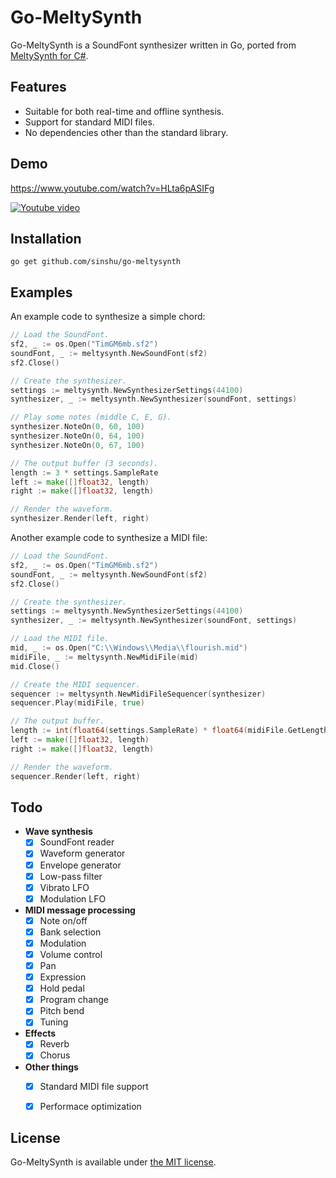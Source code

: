 # Go-MeltySynth

Go-MeltySynth is a SoundFont synthesizer written in Go, ported from [MeltySynth for C#](https://github.com/sinshu/meltysynth).



## Features

* Suitable for both real-time and offline synthesis.
* Support for standard MIDI files.
* No dependencies other than the standard library.



## Demo

https://www.youtube.com/watch?v=HLta6pASIFg

[![Youtube video](https://img.youtube.com/vi/HLta6pASIFg/0.jpg)](https://www.youtube.com/watch?v=HLta6pASIFg)



## Installation

```
go get github.com/sinshu/go-meltysynth
```



## Examples

An example code to synthesize a simple chord:

```go
// Load the SoundFont.
sf2, _ := os.Open("TimGM6mb.sf2")
soundFont, _ := meltysynth.NewSoundFont(sf2)
sf2.Close()

// Create the synthesizer.
settings := meltysynth.NewSynthesizerSettings(44100)
synthesizer, _ := meltysynth.NewSynthesizer(soundFont, settings)

// Play some notes (middle C, E, G).
synthesizer.NoteOn(0, 60, 100)
synthesizer.NoteOn(0, 64, 100)
synthesizer.NoteOn(0, 67, 100)

// The output buffer (3 seconds).
length := 3 * settings.SampleRate
left := make([]float32, length)
right := make([]float32, length)

// Render the waveform.
synthesizer.Render(left, right)
```

Another example code to synthesize a MIDI file:

```go
// Load the SoundFont.
sf2, _ := os.Open("TimGM6mb.sf2")
soundFont, _ := meltysynth.NewSoundFont(sf2)
sf2.Close()

// Create the synthesizer.
settings := meltysynth.NewSynthesizerSettings(44100)
synthesizer, _ := meltysynth.NewSynthesizer(soundFont, settings)

// Load the MIDI file.
mid, _ := os.Open("C:\\Windows\\Media\\flourish.mid")
midiFile, _ := meltysynth.NewMidiFile(mid)
mid.Close()

// Create the MIDI sequencer.
sequencer := meltysynth.NewMidiFileSequencer(synthesizer)
sequencer.Play(midiFile, true)

// The output buffer.
length := int(float64(settings.SampleRate) * float64(midiFile.GetLength()) / float64(time.Second))
left := make([]float32, length)
right := make([]float32, length)

// Render the waveform.
sequencer.Render(left, right)
```



## Todo

* __Wave synthesis__
    - [x] SoundFont reader
    - [x] Waveform generator
    - [x] Envelope generator
    - [x] Low-pass filter
    - [x] Vibrato LFO
    - [x] Modulation LFO
* __MIDI message processing__
    - [x] Note on/off
    - [x] Bank selection
    - [x] Modulation
    - [x] Volume control
    - [x] Pan
    - [x] Expression
    - [x] Hold pedal
    - [x] Program change
    - [x] Pitch bend
    - [x] Tuning
* __Effects__
    - [x] Reverb
    - [x] Chorus
* __Other things__
    - [x] Standard MIDI file support
    - [x] Performace optimization



## License

Go-MeltySynth is available under [the MIT license](LICENSE.txt).
